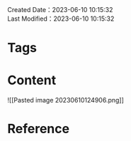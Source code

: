 Created Date：2023-06-10 10:15:32  
Last Modified：2023-06-10 10:15:32

# Tags

# Content

![[Pasted image 20230610124906.png]]

# Reference
